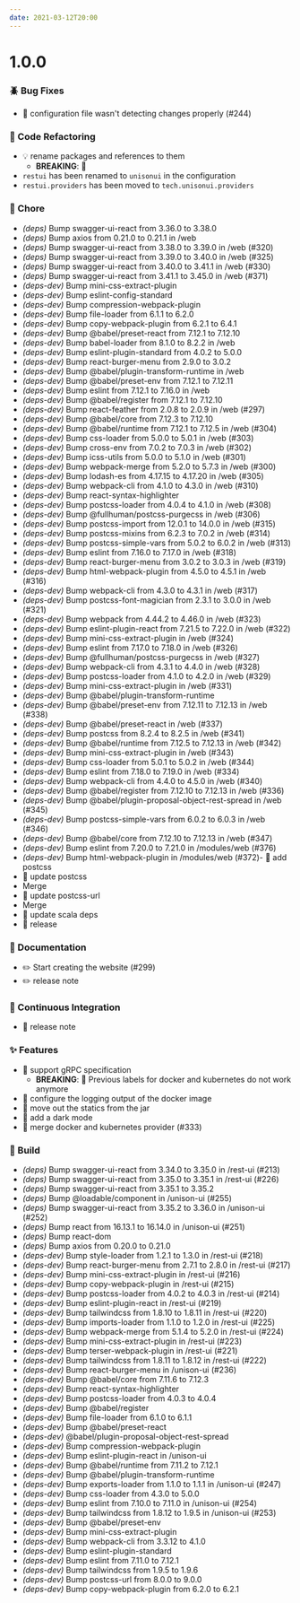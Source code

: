 ```yaml
---
date: 2021-03-12T20:00
---
```


# 1.0.0

<!-- truncate -->

### :beetle: Bug Fixes
- 🐛 configuration file wasn't detecting changes properly (#244)


### :ghost: Code Refactoring
- 💡 rename packages and references to them
  - **BREAKING**: 🧨 
- `restui` has been renamed to `unisonui` in the configuration
- `restui.providers` has been moved to `tech.unisonui.providers`


### :green_apple: Chore

- *(deps)* Bump swagger-ui-react from 3.36.0 to 3.38.0
- *(deps)* Bump axios from 0.21.0 to 0.21.1 in /web
- *(deps)* Bump swagger-ui-react from 3.38.0 to 3.39.0 in /web (#320)
- *(deps)* Bump swagger-ui-react from 3.39.0 to 3.40.0 in /web (#325)
- *(deps)* Bump swagger-ui-react from 3.40.0 to 3.41.1 in /web (#330)
- *(deps)* Bump swagger-ui-react from 3.41.1 to 3.45.0 in /web (#371)
- *(deps-dev)* Bump mini-css-extract-plugin
- *(deps-dev)* Bump eslint-config-standard
- *(deps-dev)* Bump compression-webpack-plugin
- *(deps-dev)* Bump file-loader from 6.1.1 to 6.2.0
- *(deps-dev)* Bump copy-webpack-plugin from 6.2.1 to 6.4.1
- *(deps-dev)* Bump @babel/preset-react from 7.12.1 to 7.12.10
- *(deps-dev)* Bump babel-loader from 8.1.0 to 8.2.2 in /web
- *(deps-dev)* Bump eslint-plugin-standard from 4.0.2 to 5.0.0
- *(deps-dev)* Bump react-burger-menu from 2.9.0 to 3.0.2
- *(deps-dev)* Bump @babel/plugin-transform-runtime in /web
- *(deps-dev)* Bump @babel/preset-env from 7.12.1 to 7.12.11
- *(deps-dev)* Bump eslint from 7.12.1 to 7.16.0 in /web
- *(deps-dev)* Bump @babel/register from 7.12.1 to 7.12.10
- *(deps-dev)* Bump react-feather from 2.0.8 to 2.0.9 in /web (#297)
- *(deps-dev)* Bump @babel/core from 7.12.3 to 7.12.10
- *(deps-dev)* Bump @babel/runtime from 7.12.1 to 7.12.5 in /web (#304)
- *(deps-dev)* Bump css-loader from 5.0.0 to 5.0.1 in /web (#303)
- *(deps-dev)* Bump cross-env from 7.0.2 to 7.0.3 in /web (#302)
- *(deps-dev)* Bump icss-utils from 5.0.0 to 5.1.0 in /web (#301)
- *(deps-dev)* Bump webpack-merge from 5.2.0 to 5.7.3 in /web (#300)
- *(deps-dev)* Bump lodash-es from 4.17.15 to 4.17.20 in /web (#305)
- *(deps-dev)* Bump webpack-cli from 4.1.0 to 4.3.0 in /web (#310)
- *(deps-dev)* Bump react-syntax-highlighter
- *(deps-dev)* Bump postcss-loader from 4.0.4 to 4.1.0 in /web (#308)
- *(deps-dev)* Bump @fullhuman/postcss-purgecss in /web (#306)
- *(deps-dev)* Bump postcss-import from 12.0.1 to 14.0.0 in /web (#315)
- *(deps-dev)* Bump postcss-mixins from 6.2.3 to 7.0.2 in /web (#314)
- *(deps-dev)* Bump postcss-simple-vars from 5.0.2 to 6.0.2 in /web (#313)
- *(deps-dev)* Bump eslint from 7.16.0 to 7.17.0 in /web (#318)
- *(deps-dev)* Bump react-burger-menu from 3.0.2 to 3.0.3 in /web (#319)
- *(deps-dev)* Bump html-webpack-plugin from 4.5.0 to 4.5.1 in /web (#316)
- *(deps-dev)* Bump webpack-cli from 4.3.0 to 4.3.1 in /web (#317)
- *(deps-dev)* Bump postcss-font-magician from 2.3.1 to 3.0.0 in /web (#321)
- *(deps-dev)* Bump webpack from 4.44.2 to 4.46.0 in /web (#323)
- *(deps-dev)* Bump eslint-plugin-react from 7.21.5 to 7.22.0 in /web (#322)
- *(deps-dev)* Bump mini-css-extract-plugin in /web (#324)
- *(deps-dev)* Bump eslint from 7.17.0 to 7.18.0 in /web (#326)
- *(deps-dev)* Bump @fullhuman/postcss-purgecss in /web (#327)
- *(deps-dev)* Bump webpack-cli from 4.3.1 to 4.4.0 in /web (#328)
- *(deps-dev)* Bump postcss-loader from 4.1.0 to 4.2.0 in /web (#329)
- *(deps-dev)* Bump mini-css-extract-plugin in /web (#331)
- *(deps-dev)* Bump @babel/plugin-transform-runtime
- *(deps-dev)* Bump @babel/preset-env from 7.12.11 to 7.12.13 in /web (#338)
- *(deps-dev)* Bump @babel/preset-react in /web (#337)
- *(deps-dev)* Bump postcss from 8.2.4 to 8.2.5 in /web (#341)
- *(deps-dev)* Bump @babel/runtime from 7.12.5 to 7.12.13 in /web (#342)
- *(deps-dev)* Bump mini-css-extract-plugin in /web (#343)
- *(deps-dev)* Bump css-loader from 5.0.1 to 5.0.2 in /web (#344)
- *(deps-dev)* Bump eslint from 7.18.0 to 7.19.0 in /web (#334)
- *(deps-dev)* Bump webpack-cli from 4.4.0 to 4.5.0 in /web (#340)
- *(deps-dev)* Bump @babel/register from 7.12.10 to 7.12.13 in /web (#336)
- *(deps-dev)* Bump @babel/plugin-proposal-object-rest-spread in /web (#345)
- *(deps-dev)* Bump postcss-simple-vars from 6.0.2 to 6.0.3 in /web (#346)
- *(deps-dev)* Bump @babel/core from 7.12.10 to 7.12.13 in /web (#347)
- *(deps-dev)* Bump eslint from 7.20.0 to 7.21.0 in /modules/web (#376)
- *(deps-dev)* Bump html-webpack-plugin in /modules/web (#372)- 🤖 add postcss
- 🤖 update postcss
- Merge
- 🤖 update postcss-url
- Merge
- 🤖 update scala deps
- 🤖 release


### :memo: Documentation
- ✏️ Start creating the website (#299)
- ✏️ release note


### :rocket: Continuous Integration
- 🎡 release note


### :sparkles: Features
- 🎸 support gRPC specification
  - **BREAKING**: 🧨 Previous labels for docker and kubernetes do not work anymore
- 🎸 configure the logging output of the docker image
- 🎸 move out the statics from the jar
- 🎸 add a dark mode
- 🎸 merge docker and kubernetes provider (#333)


### :wrench: Build

- *(deps)* Bump swagger-ui-react from 3.34.0 to 3.35.0 in /rest-ui (#213)
- *(deps)* Bump swagger-ui-react from 3.35.0 to 3.35.1 in /rest-ui (#226)
- *(deps)* Bump swagger-ui-react from 3.35.1 to 3.35.2
- *(deps)* Bump @loadable/component in /unison-ui (#255)
- *(deps)* Bump swagger-ui-react from 3.35.2 to 3.36.0 in /unison-ui (#252)
- *(deps)* Bump react from 16.13.1 to 16.14.0 in /unison-ui (#251)
- *(deps)* Bump react-dom
- *(deps)* Bump axios from 0.20.0 to 0.21.0
- *(deps-dev)* Bump style-loader from 1.2.1 to 1.3.0 in /rest-ui (#218)
- *(deps-dev)* Bump react-burger-menu from 2.7.1 to 2.8.0 in /rest-ui (#217)
- *(deps-dev)* Bump mini-css-extract-plugin in /rest-ui (#216)
- *(deps-dev)* Bump copy-webpack-plugin in /rest-ui (#215)
- *(deps-dev)* Bump postcss-loader from 4.0.2 to 4.0.3 in /rest-ui (#214)
- *(deps-dev)* Bump eslint-plugin-react in /rest-ui (#219)
- *(deps-dev)* Bump tailwindcss from 1.8.10 to 1.8.11 in /rest-ui (#220)
- *(deps-dev)* Bump imports-loader from 1.1.0 to 1.2.0 in /rest-ui (#225)
- *(deps-dev)* Bump webpack-merge from 5.1.4 to 5.2.0 in /rest-ui (#224)
- *(deps-dev)* Bump mini-css-extract-plugin in /rest-ui (#223)
- *(deps-dev)* Bump terser-webpack-plugin in /rest-ui (#221)
- *(deps-dev)* Bump tailwindcss from 1.8.11 to 1.8.12 in /rest-ui (#222)
- *(deps-dev)* Bump react-burger-menu in /unison-ui (#236)
- *(deps-dev)* Bump @babel/core from 7.11.6 to 7.12.3
- *(deps-dev)* Bump react-syntax-highlighter
- *(deps-dev)* Bump postcss-loader from 4.0.3 to 4.0.4
- *(deps-dev)* Bump @babel/register
- *(deps-dev)* Bump file-loader from 6.1.0 to 6.1.1
- *(deps-dev)* Bump @babel/preset-react
- *(deps-dev)* @babel/plugin-proposal-object-rest-spread
- *(deps-dev)* Bump compression-webpack-plugin
- *(deps-dev)* Bump eslint-plugin-react in /unison-ui
- *(deps-dev)* Bump @babel/runtime from 7.11.2 to 7.12.1
- *(deps-dev)* Bump @babel/plugin-transform-runtime
- *(deps-dev)* Bump exports-loader from 1.1.0 to 1.1.1 in /unison-ui (#247)
- *(deps-dev)* Bump css-loader from 4.3.0 to 5.0.0
- *(deps-dev)* Bump eslint from 7.10.0 to 7.11.0 in /unison-ui (#254)
- *(deps-dev)* Bump tailwindcss from 1.8.12 to 1.9.5 in /unison-ui (#253)
- *(deps-dev)* Bump @babel/preset-env
- *(deps-dev)* Bump mini-css-extract-plugin
- *(deps-dev)* Bump webpack-cli from 3.3.12 to 4.1.0
- *(deps-dev)* Bump eslint-plugin-standard
- *(deps-dev)* Bump eslint from 7.11.0 to 7.12.1
- *(deps-dev)* Bump tailwindcss from 1.9.5 to 1.9.6
- *(deps-dev)* Bump postcss-url from 8.0.0 to 9.0.0
- *(deps-dev)* Bump copy-webpack-plugin from 6.2.0 to 6.2.1